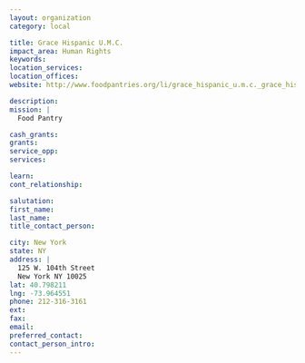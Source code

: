 ```yaml
---
layout: organization
category: local

title: Grace Hispanic U.M.C.
impact_area: Human Rights
keywords: 
location_services: 
location_offices: 
website: http://www.foodpantries.org/li/grace_hispanic_u.m.c._grace_hispanic_united_methodist_church_10025

description: 
mission: |
  Food Pantry

cash_grants: 
grants: 
service_opp: 
services: 

learn: 
cont_relationship: 

salutation: 
first_name: 
last_name: 
title_contact_person: 

city: New York
state: NY
address: |
  125 W. 104th Street  
  New York NY 10025
lat: 40.798211
lng: -73.964551
phone: 212-316-3161
ext: 
fax: 
email: 
preferred_contact: 
contact_person_intro: 
---
```


